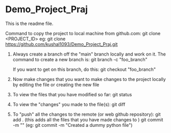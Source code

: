 # Demo_Project_Praj

This is the readme file.

Command to copy the project to local machine from github.com:
    git clone <PROJECT_ID>
    eg: git clone https://github.com/kushal1093/Demo_Project_Praj.git

 1. Always create a branch off the "main" branch locally and work on it. The command to create a new branch is:
      git branch -c "foo_branch"

    If you want to get on this branch, do this:
      git checkout "foo_branch"

2. Now make changes that you want to make changes to the project locally by editing the file or creating the new file

3. To view the files that you have modified so far:
     git status

4. To view the "changes" you made to the file(s):
     git diff

5. To "push" all the changes to the remote (or web github repository):
     git add . (this adds all the files that you have made changes to )
     git commit -m "<commit message>"    (eg: git commit -m "Created a dummy python file")



